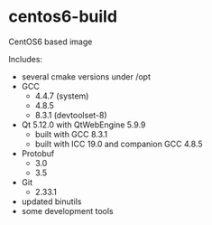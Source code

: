 # centos6-build
CentOS6 based image

Includes:
- several cmake versions under /opt
- GCC
  - 4.4.7 (system)
  - 4.8.5
  - 8.3.1 (devtoolset-8)
- Qt 5.12.0 with QtWebEngine 5.9.9
  - built with GCC 8.3.1
  - built with ICC 19.0 and companion GCC 4.8.5
- Protobuf
  - 3.0
  - 3.5
- Git
  - 2.33.1
- updated binutils
- some development tools

